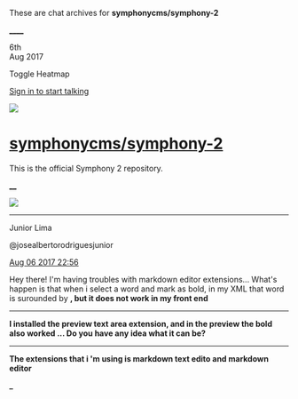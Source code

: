 These are chat archives for **symphonycms/symphony-2**

[__](/symphonycms/symphony-2/archives/2017/08/07)[__](/symphonycms/symphony-2/archives/2017/08/05)

6th  
Aug 2017

Toggle Heatmap

[Sign in to start talking](/login?action=login&button=archive-login)

![](https://avatars-02.gitter.im/group/iv/3/57542c45c43b8c601977197e?s=48)

#  [symphonycms/symphony-2](/symphonycms/symphony-2)

This is the official Symphony 2 repository.

[ __](/orgs/symphonycms/rooms "More symphonycms rooms")

![](https://avatars2.githubusercontent.com/u/8875485?v=4&s=30)

____

Junior Lima

@josealbertorodriguesjunior

[Aug 06 2017
22:56](https://gitter.im/symphonycms/symphony-2?at=59879e9e210ac269205cbe35)

Hey there! I'm having troubles with markdown editor extensions... What's
happen is that when i select a word and mark as bold, in my XML that word is
surounded by <strong>, but it does not work in my front end

____

I installed the preview text area extension, and in the preview the bold also
worked ... Do you have any idea what it can be?

____

The extensions that i 'm using is markdown text edito and markdown editor

_

